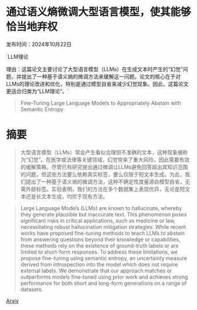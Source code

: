 # 通过语义熵微调大型语言模型，使其能够恰当地弃权

发布时间：2024年10月22日

`LLM理论

理由：这篇论文主要讨论了大型语言模型（LLMs）在生成文本时产生的“幻觉”问题，并提出了一种基于语义熵的微调方法来缓解这一问题。论文的核心在于对LLMs的理论改进和优化，特别是通过模型自省来减少幻觉现象。因此，这篇论文更适合归类为“LLM理论”。`

> Fine-Tuning Large Language Models to Appropriately Abstain with Semantic Entropy

# 摘要

> 大型语言模型（LLMs）常会产生看似合理但不准确的文本，这种现象被称为“幻觉”。在医学或法律等关键领域，幻觉带来了重大风险，因此需要有效的缓解策略。尽管已有研究提出通过微调让LLMs避免回答超出其知识范围的问题，但这些方法要么依赖真实标签，要么仅限于短文本生成。为此，我们提出了一种基于语义熵的微调方法，这种不确定性度量源自模型自省，无需外部标签。实验表明，我们的方法在多个数据集上表现优异，无论是短文本还是长文本生成，均优于现有方法。

> Large Language Models (LLMs) are known to hallucinate, whereby they generate plausible but inaccurate text. This phenomenon poses significant risks in critical applications, such as medicine or law, necessitating robust hallucination mitigation strategies. While recent works have proposed fine-tuning methods to teach LLMs to abstain from answering questions beyond their knowledge or capabilities, these methods rely on the existence of ground-truth labels or are limited to short-form responses. To address these limitations, we propose fine-tuning using semantic entropy, an uncertainty measure derived from introspection into the model which does not require external labels. We demonstrate that our approach matches or outperforms models fine-tuned using prior work and achieves strong performance for both short and long-form generations on a range of datasets.

[Arxiv](https://arxiv.org/abs/2410.17234)